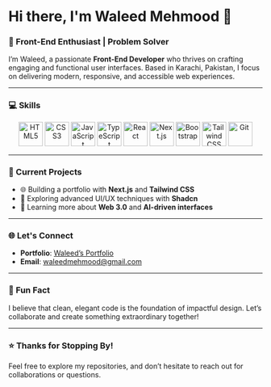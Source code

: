 # Hi there, I'm Waleed Mehmood 👋  

### 🚀 Front-End Enthusiast | Problem Solver  

I’m Waleed, a passionate **Front-End Developer** who thrives on crafting engaging and functional user interfaces. Based in Karachi, Pakistan, I focus on delivering modern, responsive, and accessible web experiences.  



---

### 💻 Skills  

<p align="center">
  <img src="path_to_your_hosted_html_icon.svg" alt="HTML5" width="48" height="48" />
  <img src="path_to_your_hosted_css_icon.svg" alt="CSS3" width="48" height="48" />
  <img src="path_to_your_hosted_javascript_icon.svg" alt="JavaScript" width="48" height="48" />
  <img src="path_to_your_hosted_typescript_icon.svg" alt="TypeScript" width="48" height="48" />
  <img src="path_to_your_hosted_react_icon.svg" alt="React" width="48" height="48" />
  <img src="path_to_your_hosted_next_icon.svg" alt="Next.js" width="48" height="48" />
  <img src="path_to_your_hosted_bootstrap_icon.svg" alt="Bootstrap" width="48" height="48" />
  <img src="path_to_your_hosted_tailwind_icon.svg" alt="Tailwind CSS" width="48" height="48" />
  <img src="path_to_your_hosted_git_icon.svg" alt="Git" width="48" height="48" />
</p>


---

### 🔧 Current Projects  

- 🌐 Building a portfolio with **Next.js** and **Tailwind CSS**  
- 🚀 Exploring advanced UI/UX techniques with **Shadcn**  
- 🌱 Learning more about **Web 3.0** and **AI-driven interfaces**  

---

### 🌐 Let's Connect  

- **Portfolio**: [Waleed’s Portfolio](https://waleed-portfolio.vercel.app)  
- **Email**: [waleedmehmood@gmail.com](mailto:waleedbinmehmood806@gmail.com)  

---

### 🎯 Fun Fact  

I believe that clean, elegant code is the foundation of impactful design. Let’s collaborate and create something extraordinary together!  

---

### ⭐ Thanks for Stopping By!  

Feel free to explore my repositories, and don’t hesitate to reach out for collaborations or questions.
